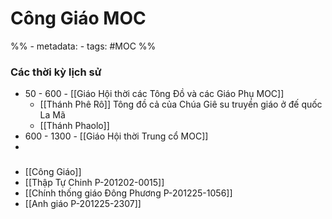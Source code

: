 # Công Giáo MOC
%% - metadata:
	- tags: #MOC %%


### Các thời kỳ lịch sử
- 50 - 600 - [[Giáo Hội thời các Tông Đồ và các Giáo Phụ MOC]]
	- [[Thánh Phê Rô]] Tông đồ cả của Chúa Giê su truyền giáo ở đế quốc La Mã
	- [[Thánh Phaolo]] 
- 600 - 1300 - [[Giáo Hội thời Trung cổ MOC]]
- 

### 
- [[Công Giáo]]
- [[Thập Tự Chinh P-201202-0015]]
- [[Chính thống giáo Đông Phương P-201225-1056]]
- [[Anh giáo P-201225-2307]]


